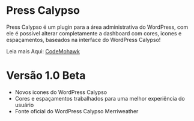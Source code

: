 # Press Calypso
Press Calypso é um plugin para a área administrativa do WordPress, com ele é possivel alterar completamente a dashboard com cores, icones e espaçamentos, baseados na interface do WordPress Calypso!

Leia mais Aqui: [CodeMohawk](http://www.codemohawk.com.br/cmtalks/voce-se-incomoda-com-dashboard-do-wordpress-resolvi-isso-de-uma-forma-bem-simples/)

# Versão 1.0 Beta

* Novos icones do WordPress Calypso
* Cores e espaçamentos trabalhados para uma melhor experiência do usuário
* Fonte oficial do WordPress Calypso Merriweather

